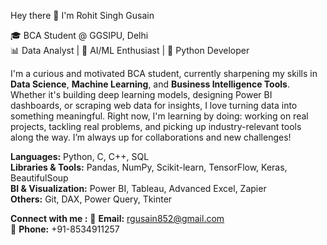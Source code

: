  Hey there 👋 I'm Rohit Singh Gusain

🎓 BCA Student @ GGSIPU, Delhi  
📊  Data Analyst | 🧠 AI/ML Enthusiast | 🐍 Python Developer  

I'm a curious and motivated BCA student, currently sharpening my skills in **Data Science**, **Machine Learning**, and **Business Intelligence Tools**. Whether it's building deep learning models, designing Power BI dashboards, or scraping web data for insights, I love turning data into something meaningful.
Right now, I'm learning by doing: working on real projects, tackling real problems, and picking up industry-relevant tools along the way. I’m always up for collaborations and new challenges!

**Languages:** Python, C, C++, SQL  
**Libraries & Tools:** Pandas, NumPy, Scikit-learn, TensorFlow, Keras, BeautifulSoup  
**BI & Visualization:** Power BI, Tableau, Advanced Excel, Zapier   
**Others:** Git, DAX, Power Query, Tkinter

**Connect with me :** 
📧 **Email:** rgusain852@gmail.com  
📱 **Phone:** +91-8534911257 
